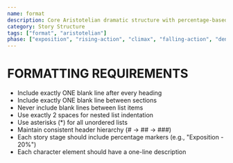 ```yaml
---
name: format
description: Core Aristotelian dramatic structure with percentage-based story stages and character elements
category: Story Structure
tags: ["format", "aristotelian"]
phase: ["exposition", "rising-action", "climax", "falling-action", "denouement"]
---
```


# FORMATTING REQUIREMENTS

- Include exactly ONE blank line after every heading
- Include exactly ONE blank line between sections
- Never include blank lines between list items
- Use exactly 2 spaces for nested list indentation
- Use asterisks (*) for all unordered lists
- Maintain consistent header hierarchy (# -> ## -> ###)
- Each story stage should include percentage markers (e.g., "Exposition - 20%")
- Each character element should have a one-line description